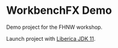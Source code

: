 # WorkbenchFX Demo

Demo project for the FHNW workshop.

Launch project with [Liberica JDK 11](https://bell-sw.com/pages/downloads/#/java-11-lts).
